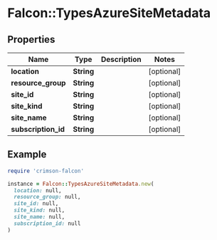 # Falcon::TypesAzureSiteMetadata

## Properties

| Name | Type | Description | Notes |
| ---- | ---- | ----------- | ----- |
| **location** | **String** |  | [optional] |
| **resource_group** | **String** |  | [optional] |
| **site_id** | **String** |  | [optional] |
| **site_kind** | **String** |  | [optional] |
| **site_name** | **String** |  | [optional] |
| **subscription_id** | **String** |  | [optional] |

## Example

```ruby
require 'crimson-falcon'

instance = Falcon::TypesAzureSiteMetadata.new(
  location: null,
  resource_group: null,
  site_id: null,
  site_kind: null,
  site_name: null,
  subscription_id: null
)
```

